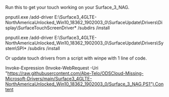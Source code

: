 Run this to get your touch working on your Surface_3_NAG. 


pnputil.exe /add-driver E:\Surface3_4GLTE-NorthAmericaUnlocked_Win10_18362_1902003_0\SurfaceUpdate\Drivers\Display\SurfaceTouchScreenDriver\* /subdirs /install

pnputil.exe /add-driver E:\Surface3_4GLTE-NorthAmericaUnlocked_Win10_18362_1902003_0\SurfaceUpdate\Drivers\System\SPI\* /subdirs /install


Or update touch drivers from a script with winpe with 1 line of code. 

Invoke-Expression (Invoke-WebRequest -Uri "https://raw.githubusercontent.com/Abe-Telo/ODSCloud-Missing-Microsoft-Drivers/main/Surface3_4GLTE-NorthAmericaUnlocked_Win10_18362_1902003_0/Surface_3_NAG.PS1").Content
